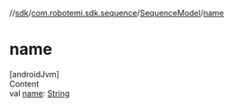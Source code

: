 //[sdk](../../../index.md)/[com.robotemi.sdk.sequence](../index.md)/[SequenceModel](index.md)/[name](name.md)



# name  
[androidJvm]  
Content  
val [name](name.md): [String](https://kotlinlang.org/api/latest/jvm/stdlib/kotlin/-string/index.html)  



